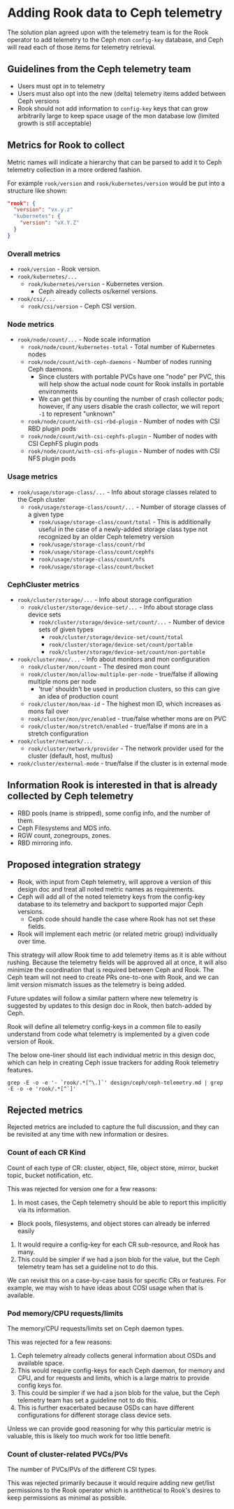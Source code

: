 # Adding Rook data to Ceph telemetry
The solution plan agreed upon with the telemetry team is for the Rook operator to add telemetry to
the Ceph mon `config-key` database, and Ceph will read each of those items for telemetry retrieval.

## Guidelines from the Ceph telemetry team
- Users must opt in to telemetry
- Users must also opt into the new (delta) telemetry items added between Ceph versions
- Rook should not add information to `config-key` keys that can grow arbitrarily large to keep space
  usage of the mon database low (limited growth is still acceptable)

## Metrics for Rook to collect
Metric names will indicate a hierarchy that can be parsed to add it to Ceph telemetry collection in
a more ordered fashion.

For example `rook/version` and `rook/kubernetes/version` would be put into a structure like shown:
```json
"rook": {
  "version": "vx.y.z"
  "kubernetes": {
    "version": "vX.Y.Z"
  }
}
```

### Overall metrics
- `rook/version` - Rook version.
- `rook/kubernetes/...`
  - `rook/kubernetes/version` - Kubernetes version.
    - Ceph already collects os/kernel versions.
- `rook/csi/...`
  - `rook/csi/version` - Ceph CSI version.

### Node metrics
- `rook/node/count/...` - Node scale information
  - `rook/node/count/kubernetes-total` - Total number of Kubernetes nodes
  - `rook/node/count/with-ceph-daemons` - Number of nodes running Ceph daemons.
    - Since clusters with portable PVCs have one "node" per PVC, this will help show the actual node
      count for Rook installs in portable environments
    - We can get this by counting the number of crash collector pods; however, if any users disable
      the crash collector, we will report `-1` to represent "unknown"
  - `rook/node/count/with-csi-rbd-plugin` - Number of nodes with CSI RBD plugin pods
  - `rook/node/count/with-csi-cephfs-plugin` - Number of nodes with CSI CephFS plugin pods
  - `rook/node/count/with-csi-nfs-plugin` - Number of nodes with CSI NFS plugin pods

### Usage metrics
- `rook/usage/storage-class/...` - Info about storage classes related to the Ceph cluster
  - `rook/usage/storage-class/count/...` - Number of storage classes of a given type
    - `rook/usage/storage-class/count/total` - This is additionally useful in the case of a
      newly-added storage class type not recognized by an older Ceph telemetry version
    - `rook/usage/storage-class/count/rbd`
    - `rook/usage/storage-class/count/cephfs`
    - `rook/usage/storage-class/count/nfs`
    - `rook/usage/storage-class/count/bucket`

### CephCluster metrics
- `rook/cluster/storage/...` - Info about storage configuration
  - `rook/cluster/storage/device-set/...` - Info about storage class device sets
    - `rook/cluster/storage/device-set/count/...` - Number of device sets of given types
      - `rook/cluster/storage/device-set/count/total`
      - `rook/cluster/storage/device-set/count/portable`
      - `rook/cluster/storage/device-set/count/non-portable`
- `rook/cluster/mon/...` - Info about monitors and mon configuration
  - `rook/cluster/mon/count` - The desired mon count
  - `rook/cluster/mon/allow-multiple-per-node` - true/false if allowing multiple mons per node
    - 'true' shouldn't be used in production clusters, so this can give an idea of production count
  - `rook/cluster/mon/max-id` - The highest mon ID, which increases as mons fail over
  - `rook/cluster/mon/pvc/enabled` - true/false whether mons are on PVC
  - `rook/cluster/mon/stretch/enabled` - true/false if mons are in a stretch configuration
- `rook/cluster/network/...`
  - `rook/cluster/network/provider` - The network provider used for the cluster (default, host, multus)
- `rook/cluster/external-mode` - true/false if the cluster is in external mode

## Information Rook is interested in that is already collected by Ceph telemetry
- RBD pools (name is stripped), some config info, and the number of them.
- Ceph Filesystems and MDS info.
- RGW count, zonegroups, zones.
- RBD mirroring info.

## Proposed integration strategy
- Rook, with input from Ceph telemetry, will approve a version of this design doc and treat all
  noted metric names as requirements.
- Ceph will add all of the noted telemetry keys from the config-key database to its telemetry and
  backport to supported major Ceph versions.
  - Ceph code should handle the case where Rook has not set these fields.
- Rook will implement each metric (or related metric group) individually over time.

This strategy will allow Rook time to add telemetry items as it is able without rushing. Because the
telemetry fields will be approved all at once, it will also minimize the coordination that is
required between Ceph and Rook. The Ceph team will not need to create PRs one-to-one with Rook, and
we can limit version mismatch issues as the telemetry is being added.

Future updates will follow a similar pattern where new telemetry is suggested by updates to this
design doc in Rook, then batch-added by Ceph.

Rook will define all telemetry config-keys in a common file to easily understand from code what
telemetry is implemented by a given code version of Rook.

The below one-liner should list each individual metric in this design doc, which can help in
creating Ceph issue trackers for adding Rook telemetry features.
```console
grep -E -o -e '- `rook/.*[^\.]`' design/ceph/ceph-telemetry.md | grep -E -o -e 'rook/.*[^`]'
```

## Rejected metrics
Rejected metrics are included to capture the full discussion, and they can be revisited at any time
with new information or desires.

### Count of each CR Kind
Count of each type of CR: cluster, object, file, object store, mirror, bucket topic,
bucket notification, etc.

This was rejected for version one for a few reasons:
1. In most cases, the Ceph telemetry should be able to report this implicitly via its information.
  - Block pools, filesystems, and object stores can already be inferred easily
1. It would require a config-key for each CR sub-resource, and Rook has many.
1. This could be simpler if we had a json blob for the value, but the Ceph telemetry team has set a
   guideline not to do this.

We can revisit this on a case-by-case basis for specific CRs or features. For example, we may wish
to have ideas about COSI usage when that is available.

### Pod memory/CPU requests/limits
The memory/CPU requests/limits set on Ceph daemon types.

This was rejected for a few reasons:
1. Ceph telemetry already collects general information about OSDs and available space.
1. This would require config-keys for each Ceph daemon, for memory and CPU, and for requests and
   limits, which is a large matrix to provide config keys for.
1. This could be simpler if we had a json blob for the value, but the Ceph telemetry team has set a
   guideline not to do this.
1. This is further exacerbated because OSDs can have different configurations for different storage
   class device sets.

Unless we can provide good reasoning for why this particular metric is valuable, this is likely too
much work for too little benefit.

### Count of cluster-related PVCs/PVs
The number of PVCs/PVs of the different CSI types.

This was rejected primarily because it would require adding new get/list permissions to the Rook
operator which is antithetical to Rook's desires to keep permissions as minimal as possible.

